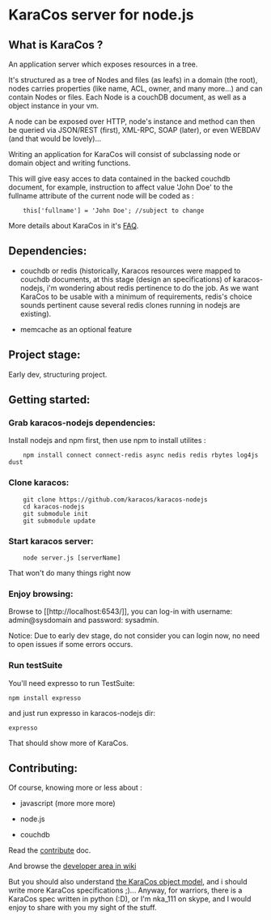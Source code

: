 # KaraCos server for node.js

## What is KaraCos ?

An application server which exposes resources in a tree.

It's structured as a tree of Nodes and files (as leafs) in a domain (the root), nodes carries properties (like name, ACL, owner, and many more...) and can contain Nodes or files. Each Node is a couchDB document, as well as a object instance in your vm.

A node can be exposed over HTTP, node's instance and method can then be queried via JSON/REST (first), XML-RPC, SOAP (later), or even WEBDAV (and that would be lovely)...

Writing an application for KaraCos will consist of subclassing node or domain object and writing functions. 

This will give easy acces to data contained in the backed couchdb document, for example, instruction to affect value 'John Doe' to the fullname attribute of the current node will be coded as :

		this['fullname'] = 'John Doe'; //subject to change

More details about KaraCos in it's [FAQ](https://github.com/karacos/karacos-nodejs/blob/master/FAQ.md).

## Dependencies:

* couchdb or redis (historically, Karacos resources were mapped to couchdb documents, at this stage (design an specifications) of karacos-nodejs, i'm wondering about redis pertinence to do the job. As we want KaraCos to be usable with a minimum of requirements, redis's choice sounds pertinent cause several redis clones running in nodejs are existing).

* memcache as an optional feature

## Project stage:

Early dev, structuring project.

## Getting started:

### Grab karacos-nodejs dependencies:

Install nodejs and npm first, then use npm to install utilites :

		npm install connect connect-redis async nedis redis rbytes log4js dust
		
### Clone karacos:

		git clone https://github.com/karacos/karacos-nodejs
		cd karacos-nodejs
		git submodule init
		git submodule update

### Start karacos server:

		node server.js [serverName]

That won't do many things right now	

### Enjoy browsing:

Browse to [[http://localhost:6543/]], you can log-in with username: admin@sysdomain and password: sysadmin.

Notice: Due to early dev stage, do not consider you can login now, no need to open issues if some errors occurs.

### Run testSuite

You'll need expresso to run TestSuite:

    npm install expresso

and just run expresso in karacos-nodejs dir:

    expresso

That should show more of KaraCos.

## Contributing:

Of course, knowing more or less about :

* javascript (more more more)

* node.js

* couchdb

Read the [contribute](docs/CONTRIBUTE.md) doc.

And browse the [developer area in wiki](https://github.com/karacos/karacos-nodejs/wiki/KaraCos-nodejs-developer-area)

But you should also understand <a href="http://www.karacos.org/documentation/model/">the KaraCos object model</a>, and i should write more KaraCos specifications ;)...
Anyway, for warriors, there is a KaraCos spec written in python (:D), or I'm nka_111 on skype, and I would enjoy to share with you my sight of the stuff.
